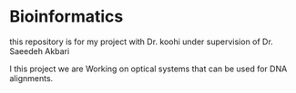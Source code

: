 # Bioinformatics
this repository is for my project with Dr. koohi under supervision of Dr. Saeedeh Akbari

I this project we are Working on optical systems that can be used for DNA alignments.
